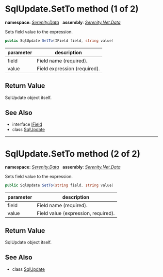 # SqlUpdate.SetTo method (1 of 2)
**namespace:** *[Serenity.Data](../../README.md#serenity.data-namespace)*   **assembly**: *[Serenity.Net.Data](../../README.md)*

Sets field value to the expression.

```csharp
public SqlUpdate SetTo(IField field, string value)
```

| parameter | description |
| --- | --- |
| field | Field name (required). |
| value | Field expression (required). |

## Return Value

SqlUpdate object itself.

## See Also

* interface [IField](../IField.md)
* class [SqlUpdate](../SqlUpdate.md)

---

# SqlUpdate.SetTo method (2 of 2)
**namespace:** *[Serenity.Data](../../README.md#serenity.data-namespace)*   **assembly**: *[Serenity.Net.Data](../../README.md)*

Sets field value to the expression.

```csharp
public SqlUpdate SetTo(string field, string value)
```

| parameter | description |
| --- | --- |
| field | Field name (required). |
| value | Field value (expression, required). |

## Return Value

SqlUpdate object itself.

## See Also

* class [SqlUpdate](../SqlUpdate.md)